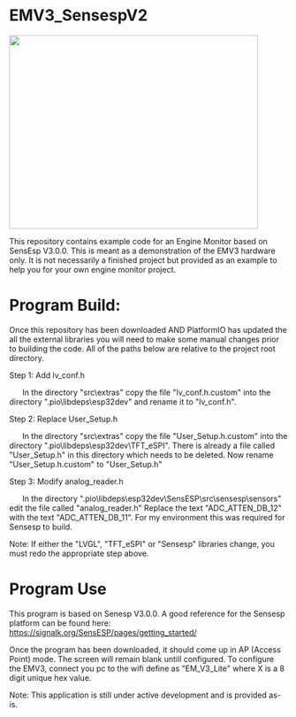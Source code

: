 # EMV3_SensespV2
<img src="https://github.com/user-attachments/assets/8523d30d-3f78-414c-9345-2c325a261c58" width="450" height="350">


This repository contains example code for an Engine Monitor based on SensEsp V3.0.0. This is meant as a demonstration of the EMV3 hardware only.
It is not necessarily a finished project but provided as an example to help you for your own engine monitor project. 

# Program Build:
Once this repository has been downloaded AND PlatformIO has updated the all the external libraries 
you will need to make some manual changes prior to building the code. All of the paths below are relative to the project root directory.

Step 1: Add lv_conf.h 

&nbsp;&nbsp;&nbsp;&nbsp;&nbsp;&nbsp;In the directory "src\extras" copy the file "lv_conf.h.custom" into the directory ".pio\libdeps\esp32dev" and rename it to "lv_conf.h". 


Step 2: Replace User_Setup.h

&nbsp;&nbsp;&nbsp;&nbsp;&nbsp;&nbsp;In the directory "src\extras" copy the file "User_Setup.h.custom" into the directory ".pio\libdeps\esp32dev\TFT_eSPI". There is already a file called "User_Setup.h" in this directory which needs to be deleted. Now rename "User_Setup.h.custom" to "User_Setup.h"


Step 3: Modify analog_reader.h

&nbsp;&nbsp;&nbsp;&nbsp;&nbsp;&nbsp;In the directory ".pio\libdeps\esp32dev\SensESP\src\sensesp\sensors" edit the file called "analog_reader.h" Replace the text "ADC_ATTEN_DB_12" with the text "ADC_ATTEN_DB_11". For my environment this was required for Sensesp to build. 


Note: If either the "LVGL", "TFT_eSPI" or "Sensesp" libraries change, you must redo the appropriate step above. 

# Program Use

This program is based on Senesp V3.0.0. A good reference for the Sensesp platform can be found here: https://signalk.org/SensESP/pages/getting_started/

Once the program has been downloaded, it should come up in AP (Access Point) mode. The screen will remain blank untill configured.
To configure the EMV3, connect you pc to the wifi define as "EM_V3_Lite" where X is a 8 digit unique hex value.

Note: This application is still under active development and is provided as-is.
